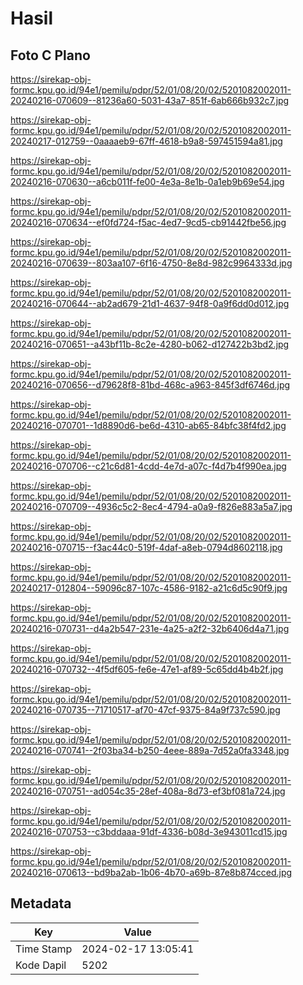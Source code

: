 # Hasil

## Foto C Plano

https://sirekap-obj-formc.kpu.go.id/94e1/pemilu/pdpr/52/01/08/20/02/5201082002011-20240216-070609--81236a60-5031-43a7-851f-6ab666b932c7.jpg

https://sirekap-obj-formc.kpu.go.id/94e1/pemilu/pdpr/52/01/08/20/02/5201082002011-20240217-012759--0aaaaeb9-67ff-4618-b9a8-597451594a81.jpg

https://sirekap-obj-formc.kpu.go.id/94e1/pemilu/pdpr/52/01/08/20/02/5201082002011-20240216-070630--a6cb011f-fe00-4e3a-8e1b-0a1eb9b69e54.jpg

https://sirekap-obj-formc.kpu.go.id/94e1/pemilu/pdpr/52/01/08/20/02/5201082002011-20240216-070634--ef0fd724-f5ac-4ed7-9cd5-cb91442fbe56.jpg

https://sirekap-obj-formc.kpu.go.id/94e1/pemilu/pdpr/52/01/08/20/02/5201082002011-20240216-070639--803aa107-6f16-4750-8e8d-982c9964333d.jpg

https://sirekap-obj-formc.kpu.go.id/94e1/pemilu/pdpr/52/01/08/20/02/5201082002011-20240216-070644--ab2ad679-21d1-4637-94f8-0a9f6dd0d012.jpg

https://sirekap-obj-formc.kpu.go.id/94e1/pemilu/pdpr/52/01/08/20/02/5201082002011-20240216-070651--a43bf11b-8c2e-4280-b062-d127422b3bd2.jpg

https://sirekap-obj-formc.kpu.go.id/94e1/pemilu/pdpr/52/01/08/20/02/5201082002011-20240216-070656--d79628f8-81bd-468c-a963-845f3df6746d.jpg

https://sirekap-obj-formc.kpu.go.id/94e1/pemilu/pdpr/52/01/08/20/02/5201082002011-20240216-070701--1d8890d6-be6d-4310-ab65-84bfc38f4fd2.jpg

https://sirekap-obj-formc.kpu.go.id/94e1/pemilu/pdpr/52/01/08/20/02/5201082002011-20240216-070706--c21c6d81-4cdd-4e7d-a07c-f4d7b4f990ea.jpg

https://sirekap-obj-formc.kpu.go.id/94e1/pemilu/pdpr/52/01/08/20/02/5201082002011-20240216-070709--4936c5c2-8ec4-4794-a0a9-f826e883a5a7.jpg

https://sirekap-obj-formc.kpu.go.id/94e1/pemilu/pdpr/52/01/08/20/02/5201082002011-20240216-070715--f3ac44c0-519f-4daf-a8eb-0794d8602118.jpg

https://sirekap-obj-formc.kpu.go.id/94e1/pemilu/pdpr/52/01/08/20/02/5201082002011-20240217-012804--59096c87-107c-4586-9182-a21c6d5c90f9.jpg

https://sirekap-obj-formc.kpu.go.id/94e1/pemilu/pdpr/52/01/08/20/02/5201082002011-20240216-070731--d4a2b547-231e-4a25-a2f2-32b6406d4a71.jpg

https://sirekap-obj-formc.kpu.go.id/94e1/pemilu/pdpr/52/01/08/20/02/5201082002011-20240216-070732--4f5df605-fe6e-47e1-af89-5c65dd4b4b2f.jpg

https://sirekap-obj-formc.kpu.go.id/94e1/pemilu/pdpr/52/01/08/20/02/5201082002011-20240216-070735--71710517-af70-47cf-9375-84a9f737c590.jpg

https://sirekap-obj-formc.kpu.go.id/94e1/pemilu/pdpr/52/01/08/20/02/5201082002011-20240216-070741--2f03ba34-b250-4eee-889a-7d52a0fa3348.jpg

https://sirekap-obj-formc.kpu.go.id/94e1/pemilu/pdpr/52/01/08/20/02/5201082002011-20240216-070751--ad054c35-28ef-408a-8d73-ef3bf081a724.jpg

https://sirekap-obj-formc.kpu.go.id/94e1/pemilu/pdpr/52/01/08/20/02/5201082002011-20240216-070753--c3bddaaa-91df-4336-b08d-3e943011cd15.jpg

https://sirekap-obj-formc.kpu.go.id/94e1/pemilu/pdpr/52/01/08/20/02/5201082002011-20240216-070613--bd9ba2ab-1b06-4b70-a69b-87e8b874cced.jpg


## Metadata

| Key        | Value               |
| ---------- | ------------------- |
| Time Stamp | 2024-02-17 13:05:41 |
| Kode Dapil | 5202                |



